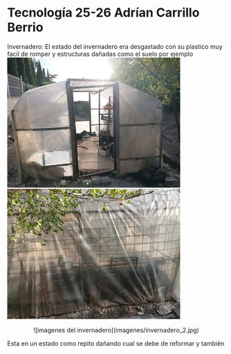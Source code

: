 # Tecnología 25-26 Adrían Carrillo Berrio
Invernadero: El estado del invernadero era desgastado con su plastico muy facil de romper y estructuras dañadas como el suelo por ejemplo
![imagenes del invernadero](imagenes/invernadero.jpg)
![imagenes del invernadero](imagenes/invernadero_1.jpg)
<p align="center">
![imagenes del invernadero](imagenes/invernadero_2.jpg)
</p>
Esta en un estado como repito dañando cual se debe de reformar y también
